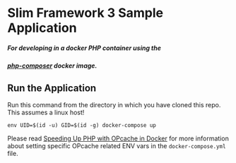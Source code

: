 # Slim Framework 3 Sample Application 
##### For developing in a docker PHP container using the
##### [php-composer](https://cloud.docker.com/u/bhboruff/repository/docker/bhboruff/php-composer) docker image.



## Run the Application

Run this command from the directory in which you have cloned this repo. This assumes a linux host!

    env UID=$(id -u) GID=$(id -g) docker-compose up

Please read [Speeding Up PHP with OPcache in Docker](https://laravel-news.com/php-opcache-docker?utm_medium=email&utm_campaign=Laravel%20Accountant%20Package%20MyCLI%20development%20on%20an%20iPad%20and%20More%20%20238&utm_content=Laravel%20Accountant%20Package%20MyCLI%20development%20on%20an%20iPad%20and%20More%20%20238+CID_908539c5fa96e64905a6b7e123741d6a&utm_source=email%20marketing&utm_term=Speeding%20Up%20PHP%20with%20OPcache%20in%20Docker) for more information about setting specific OPcache related ENV vars
in the `docker-compose.yml` file.
